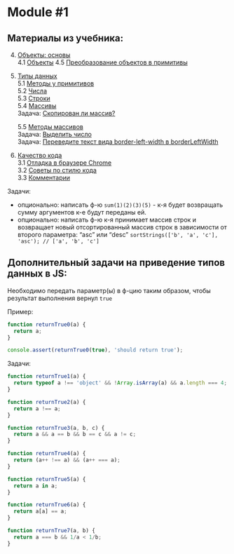 # Module #1

## Материалы из учебника:

4. [Объекты: основы](https://learn.javascript.ru/object-basics)  
    4.1 [Объекты](https://learn.javascript.ru/object) 
    4.5 [Преобразование объектов в примитивы](https://learn.javascript.ru/object-toprimitive)

5. [Типы данных](https://learn.javascript.ru/data-types)  
    5.1 [Методы у примитивов](https://learn.javascript.ru/primitives-methods)  
    5.2 [Числа](https://learn.javascript.ru/number)  
    5.3 [Строки](https://learn.javascript.ru/string)  
    5.4 [Массивы](https://learn.javascript.ru/array)  
    Задача: [Скопирован ли массив?](https://learn.javascript.ru/task/item-value)  
    
    5.5 [Методы массивов](https://learn.javascript.ru/array-methods)  
    Задача: [Выделить число](https://learn.javascript.ru/task/extract-currency)  
    Задача: [Переведите текст вида border-left-width в borderLeftWidth](https://learn.javascript.ru/task/camelcase)  
    
3. [Качество кода](https://learn.javascript.ru/code-quality)  
    3.1 [Отладка в браузере Chrome](https://learn.javascript.ru/debugging-chrome)  
    3.2 [Советы по стилю кода](https://learn.javascript.ru/coding-style)  
    3.3 [Комментарии](https://learn.javascript.ru/comments) 

Задачи:
* опционально: написать ф-ю `sum(1)(2)(3)(5)` - к-я будет возвращать сумму аргументов к-е будут переданы ей.
* опционально: написать ф-ю к-я принимает массив строк и возвращает новый отсортированный массив строк в 
зависимости от второго параметра: “asc” или “desc” 
`sortStrings(['b', 'a', 'c'], 'asc'); // ['a', 'b', 'c']`

## Дополнительный задачи на приведение типов данных в JS:

Необходимо передать параметр(ы) в ф-цию таким образом, чтобы результат выполнения вернул `true`

Пример:

```javascript
function returnTrue0(a) {
  return a;
}

console.assert(returnTrue0(true), 'should return true');
```

Задачи:

```javascript
function returnTrue1(a) {
  return typeof a !== 'object' && !Array.isArray(a) && a.length === 4;
}

function returnTrue2(a) {
  return a !== a;
}

function returnTrue3(a, b, c) {
  return a && a == b && b == c && a != c;
}

function returnTrue4(a) {
  return (a++ !== a) && (a++ === a);
}

function returnTrue5(a) {
  return a in a;
}

function returnTrue6(a) {
  return a[a] == a;
}

function returnTrue7(a, b) {
  return a === b && 1/a < 1/b; 
}
 ```
